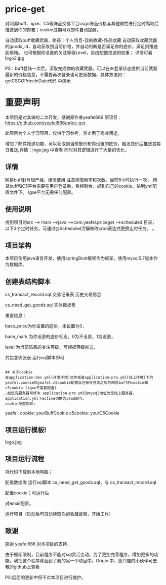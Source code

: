 # price-get
对网易buff、igxe、C5等饰品交易平台csgo饰品价格与其他属性进行定时爬取后推送到你的邮箱；cookie过期可以邮件自动提醒，

自动读取buff收藏武器，路径：个人信息-我的收藏-饰品收藏
自动获取收藏武器的goods_id，自动获取到当前价格，并自动判断是否满足你的底价，满足则推送到邮箱。
也可根据你设置的关注等级Level，自由配置推送的权重；
详情可看logo2.jpg

PS：buff登陆一次后，读取完成你的收藏武器，可以在未登录状态提供当前武器最新的价格信息，不需要再次登录也可更新数据，具体方法如：getCSGOPriceInDate代码 中演示




# 重要声明
本项目是对其做的二次开发，感谢原作者yeafel666
原项目：https://github.com/yeafel666/price-get

此项目为个人学习项目，仅供学习参考，禁止用于商业用途。

增加了邮件推送功能，可以获取到当前售价和你设置的底价，触发底价后推送或每日推送,详情：logo.jpg 中查看
同时对其逻辑进行了大量的优化，



## 详情
网易buff封号很严格，谨慎使用,注意爬取频率和次数。目前6小时执行一次，
网易buff和C5平台需要在用户登录后，看控制台，抓到自己的cookie，贴到yml配置文件下。
Igxe平台无需任何配置。


## 使用说明
找到项目的src --> main -->java -->com.yeafel.priceget -->scheduled 目录，以下3个定时任务，可通过@Scheduled注解修改cron表达式更换定时任务。
。



## 项目架构
本项目使用java语言开发，使用springBoot框架作为框架。使用mysql5.7版本作为数据库。



## 创建表结构脚本
cs_transact_record.sql  交易记录表
历史交易信息

cs_need_get_goods.sql   实体数据表

重要信息：

base_price为你设置的底价，未设置为0，

base_mark 为你设置的底价标志，0为不设置，1为设置，

level 为当前饰品的关注等级，可根据等级推送，


共包含俩张表 运行sql脚本即可
```

## 关于cookie
在application-dev.yml(开发环境)文件或者application-pro.yml(线上环境)下的yeafel.cookie和yeafel.c5cookie配置自己账号登录之后的网易buff的cookie和c5cookie (igxe不需要配置)
,如您有服务器可修改 application-pro.yml的mysql地址为您线上服务器，application.yml下active切换为prod即可。
cookie配置例如:

```
yeafel:
  cookie: yourBuffCookie
  c5cookie: yourC5Cookie


## 项目运行模板!
logo.jpg

## 项目运行流程
将代码下载到本地电脑；

配置数据库 运行sql脚本 cs_need_get_goods.sql，与 cs_transact_record.sql

配置cookie；可运行后

对email配置，

运行项目（启动后可自动读取你的收藏武器，开始工作）



## 致谢
感谢 yeafel666 对本项目的支持，

由于框架限制，目前程序不能对sql灵活变动，为了更加完善程序，增加更多的功能，我把这个程序移至到了我的另一个项目中，Origin 中，感兴趣的小伙伴可去我的github上查看

PS:后面的更新中将不对本项目进行维护。
